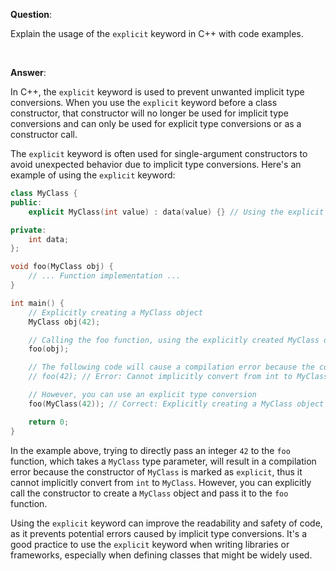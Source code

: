 
**Question**:

Explain the usage of the `explicit` keyword in C++ with code examples.

<br />

**Answer**:

In C++, the `explicit` keyword is used to prevent unwanted implicit type conversions. When you use the `explicit` keyword before a class constructor, that constructor will no longer be used for implicit type conversions and can only be used for explicit type conversions or as a constructor call.

The `explicit` keyword is often used for single-argument constructors to avoid unexpected behavior due to implicit type conversions. Here's an example of using the `explicit` keyword:

```cpp
class MyClass {
public:
    explicit MyClass(int value) : data(value) {} // Using the explicit keyword

private:
    int data;
};

void foo(MyClass obj) {
    // ... Function implementation ...
}

int main() {
    // Explicitly creating a MyClass object
    MyClass obj(42);

    // Calling the foo function, using the explicitly created MyClass object
    foo(obj);

    // The following code will cause a compilation error because the constructor of MyClass is explicit
    // foo(42); // Error: Cannot implicitly convert from int to MyClass

    // However, you can use an explicit type conversion
    foo(MyClass(42)); // Correct: Explicitly creating a MyClass object

    return 0;
}
```

In the example above, trying to directly pass an integer `42` to the `foo` function, which takes a `MyClass` type parameter, will result in a compilation error because the constructor of `MyClass` is marked as `explicit`, thus it cannot implicitly convert from `int` to `MyClass`. However, you can explicitly call the constructor to create a `MyClass` object and pass it to the `foo` function.

Using the `explicit` keyword can improve the readability and safety of code, as it prevents potential errors caused by implicit type conversions. It's a good practice to use the `explicit` keyword when writing libraries or frameworks, especially when defining classes that might be widely used.